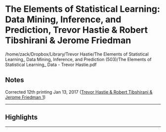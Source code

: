 # The Elements of Statistical Learning: Data Mining, Inference, and Prediction, Trevor Hastie & Robert Tibshirani & Jerome Friedman
/home/zack/Dropbox/Library/Trevor Hastie/The Elements of Statistical Learning_ Data Mining, Inference, and Prediction (503)/The Elements of Statistical Learning_ Data - Trevor Hastie.pdf
## Notes
Corrected 12th printing Jan 13, 2017 (<a href="file:////home/zack/Dropbox/Library/Trevor Hastie/The Elements of Statistical Learning_ Data Mining, Inference, and Prediction (503)/The Elements of Statistical Learning_ Data - Trevor Hastie.pdf#page=1" target="_blank">Trevor Hastie & Robert Tibshirani & Jerome Friedman 1</a>)</p><hr>
## Highlights
<hr>
